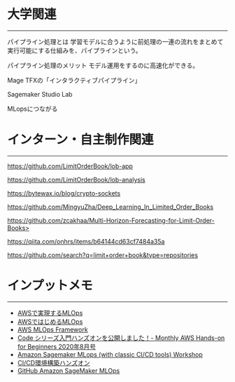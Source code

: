 # 大学関連
* * *
パイプライン処理とは
学習モデルに合うように前処理の一連の流れをまとめて実行可能にする仕組みを、パイプラインという。

パイプライン処理のメリット
モデル運用をするのに高速化ができる。

Mage 
TFXの「インタラクティブパイプライン」

Sagemaker Studio Lab

MLopsにつながる

# インターン・自主制作関連
* * *
https://github.com/LimitOrderBook/lob-app

https://github.com/LimitOrderBook/lob-analysis

https://bytewax.io/blog/crypto-sockets

https://github.com/MingyuZha/Deep_Learning_In_Limited_Order_Books

https://github.com/zcakhaa/Multi-Horizon-Forecasting-for-Limit-Order-Books>

https://qiita.com/onhrs/items/b64144cd63cf7484a35a

https://github.com/search?q=limit+order+book&type=repositories
# インプットメモ
* * *
- [AWSで実現するMLOps](https://qiita.com/Roe/items/3ddcc66dd0654fd6ad58)
- [AWSではじめるMLOps](https://www.slideshare.net/MariOhbuchi/awsmlops)
- [AWS MLOps Framework](https://aws.amazon.com/jp/solutions/implementations/aws-mlops-framework/?nc1=h_ls)
- [Code シリーズ入門ハンズオンを公開しました！- Monthly AWS Hands-on for Beginners 2020年8月号](https://aws.amazon.com/jp/blogs/news/aws-hands-on-for-beginners-10/)
- [Amazon Sagemaker MLops (with classic CI/CD tools) Workshop](https://catalog.us-east-1.prod.workshops.aws/workshops/ef1c179d-8097-4f34-8dc3-0e9eb381b6eb/)
- [CI/CD環境構築ハンズオン](https://classmethod.github.io/ci-cd-hands-on-ecs/)
- [GitHub Amazon SageMaker MLOps](https://github.com/aws-samples/mlops-amazon-sagemaker/blob/master/README.md)
